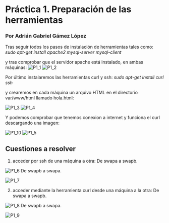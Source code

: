 # Práctica 1. Preparación de las herramientas
### Por Adrián Gabriel Gámez López

Tras seguir todos los pasos de instalación de herramientas tales como:
*sudo apt-get install apache2 mysql-server mysql-client*

y tras comprobar que el servidor apache está instalado, en ambas máquinas:
![P1_1](../imagenes/p1_1.png)
![P1_2](../imagenes/p1_2.png)

Por último instalaremos las herramientas curl y ssh:
*sudo apt-get install curl ssh*

y crearemos en cada máquina un arquivo HTML en el directorio var/www/html llamado hola.html:

![P1_3](../imagenes/p1_3.png)
![P1_4](../imagenes/p1_4.png)

Y podemos comprobar que tenemos conexion a internet y funciona el curl descargando una imagen:

![P1_10](../imagenes/p1_10.png)
![P1_5](../imagenes/p1_5.png)

## Cuestiones a resolver ##

1. acceder por ssh de una máquina a otra:
	De swapa a swapb.

![P1_6](../imagenes/p1_6.png)
	De swapb a swapa.

![P1_7](../imagenes/p1_7.png)

2. acceder mediante la herramienta curl desde una máquina a la otra:
	De swapa a swapb.

![P1_8](../imagenes/p1_8.png)
	De swapb a swapa.

![P1_9](../imagenes/p1_9.png)